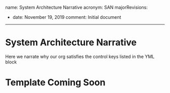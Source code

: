 name: System Architecture Narrative
acronym: SAN
majorRevisions:
  - date: November 19, 2019
    comment: Initial document
---

# System Architecture Narrative

Here we narrate why our org satisfies the control keys listed in the YML block

# Template Coming Soon
